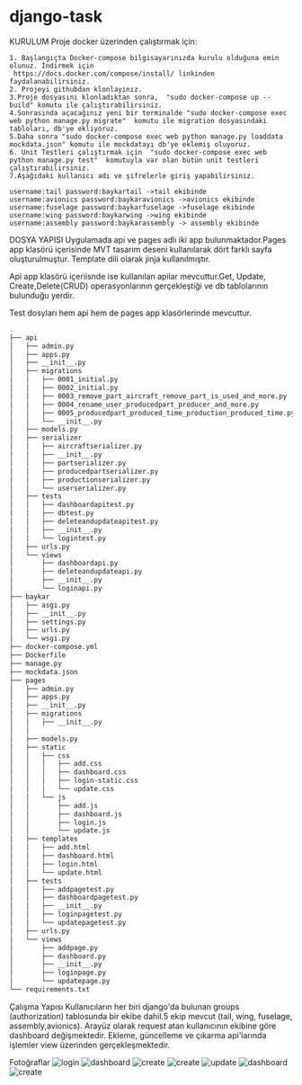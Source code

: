 # django-task
KURULUM
Proje docker üzerinden çalıştırmak için:

    1. Başlangıçta Docker-compose bilgisayarınızda kurulu olduğuna emin olunuz. İndirmek için 
     https://docs.docker.com/compose/install/ linkinden faydalanabilirsiniz.
    2. Projeyi githubdan klonlayınız.
    3.Proje dosyasını klonladıktan sonra,  "sudo docker-compose up --build" komutu ile çalıştırabilirsiniz.
    4.Sonrasında açacağınız yeni bir terminalde "sudo docker-compose exec web python manage.py migrate"  komutu ile migration dosyasındaki tabloları, db'ye ekliyoruz.
    5.Daha sonra "sudo docker-compose exec web python manage.py loaddata mockdata.json" komutu ile mockdatayı db'ye eklemiş oluyoruz.
    6. Unit Testleri çalıştırmak için  "sudo docker-compose exec web python manage.py test"  komutuyla var olan bütün unit testleri çalıştırabilirsiniz.
    7.Aşağıdaki kullanıcı adı ve şifrelerle giriş yapabilirsiniz.

    username:tail password:baykartail ->tail ekibinde
    username:avionics password:baykaravionics ->avionics ekibinde
    username:fuselage password:baykarfuselage ->fuselage ekibinde
    username:wing password:baykarwing ->wing ekibinde
    username:assembly password:baykarassembly -> assembly ekibinde

DOSYA YAPISI
Uygulamada api ve pages adlı iki app bulunmaktador.Pages app klasörü içerisinde MVT tasarım deseni kullanılarak dört farklı sayfa oluşturulmuştur. Template dili olarak jinja kullanılmıştır.

Api app klasörü içeriisnde ise kullanılan apilar mevcuttur.Get, Update, Create,Delete(CRUD) operasyonlarının gerçekleştiği ve db tablolarının bulunduğu yerdir.

Test dosyları hem api hem de pages app klasörlerinde mevcuttur. 

```bash
.   
├── api
│   ├── admin.py
│   ├── apps.py
│   ├── __init__.py
│   ├── migrations
│   │   ├── 0001_initial.py
│   │   ├── 0002_initial.py
│   │   ├── 0003_remove_part_aircraft_remove_part_is_used_and_more.py
│   │   ├── 0004_rename_user_producedpart_producer_and_more.py
│   │   ├── 0005_producedpart_produced_time_production_produced_time.py
│   │   └── __init__.py
│   ├── models.py
│   ├── serializer
│   │   ├── aircraftserializer.py
│   │   ├── __init__.py
│   │   ├── partserializer.py
│   │   ├── producedpartserializer.py
│   │   ├── productionserializer.py
│   │   └── userserializer.py
│   ├── tests
│   │   ├── dashboardapitest.py
│   │   ├── dbtest.py
│   │   ├── deleteandupdateapitest.py
│   │   ├── __init__.py
│   │   └── logintest.py
│   ├── urls.py
│   └── views
│       ├── dashboardapi.py
│       ├── deleteandupdateapi.py
│       ├── __init__.py
│       └── loginapi.py
├── baykar
│   ├── asgi.py
│   ├── __init__.py
│   ├── settings.py
│   ├── urls.py
│   └── wsgi.py
├── docker-compose.yml
├── Dockerfile
├── manage.py
├── mockdata.json
├── pages
│   ├── admin.py
│   ├── apps.py
│   ├── __init__.py
│   ├── migrations
│   │   ├── __init__.py
│   │  
│   ├── models.py
│   ├── static
│   │   ├── css
│   │   │   ├── add.css
│   │   │   ├── dashboard.css
│   │   │   ├── login-static.css
│   │   │   └── update.css
│   │   └── js
│   │       ├── add.js
│   │       ├── dashboard.js
│   │       ├── login.js
│   │       └── update.js
│   ├── templates
│   │   ├── add.html
│   │   ├── dashboard.html
│   │   ├── login.html
│   │   └── update.html
│   ├── tests
│   │   ├── addpagetest.py
│   │   ├── dashboardpagetest.py
│   │   ├── __init__.py
│   │   ├── loginpagetest.py
│   │   └── updatepagetest.py
│   ├── urls.py
│   └── views
│       ├── addpage.py
│       ├── dashboard.py
│       ├── __init__.py
│       ├── loginpage.py
│       └── updatepage.py
└── requirements.txt
```
Çalışma Yapısı
Kullanıcıların her biri django'da bulunan groups (authorization) tablosunda bir ekibe dahil.5 ekip mevcut (tail, wing, fuselage, assembly,avionics). Arayüz olarak request atan kullanıcının ekibine göre dashboard değişmektedir. Ekleme, güncelleme ve çıkarma api'larında işlemler view üzerinden gerçekleşmektedir.

Fotoğraflar
![login](<Screenshot from 2024-10-14 22-30-55.png>)
![dashboard](<Screenshot from 2024-10-14 22-27-02.png>)
![create](<Screenshot from 2024-10-14 22-27-09.png>)
![create](<Screenshot from 2024-10-14 22-27-11.png>)
![update](<Screenshot from 2024-10-14 22-27-18.png>)
![dashboard](<Screenshot from 2024-10-14 22-27-40.png>)
![create](<Screenshot from 2024-10-14 22-27-46.png>)

